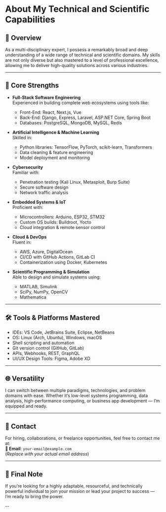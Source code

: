 # About My Technical and Scientific Capabilities

## 🌟 Overview

As a multi-disciplinary expert, I possess a remarkably broad and deep understanding of a wide range of technical and scientific domains. My skills are not only diverse but also mastered to a level of professional excellence, allowing me to deliver high-quality solutions across various industries.

---

## 🧠 Core Strengths

- **Full-Stack Software Engineering**  
  Experienced in building complete web ecosystems using tools like:
  - Front-End: React, Next.js, Vue
  - Back-End: Django, Express, Laravel, ASP.NET Core, Spring Boot
  - Databases: PostgreSQL, MongoDB, MySQL, Redis

- **Artificial Intelligence & Machine Learning**  
  Skilled in:
  - Python libraries: TensorFlow, PyTorch, scikit-learn, Transformers
  - Data cleaning & feature engineering
  - Model deployment and monitoring

- **Cybersecurity**  
  Familiar with:
  - Penetration testing (Kali Linux, Metasploit, Burp Suite)
  - Secure software design
  - Network traffic analysis

- **Embedded Systems & IoT**  
  Proficient with:
  - Microcontrollers: Arduino, ESP32, STM32
  - Custom OS builds: Buildroot, Yocto
  - Cloud integration & remote sensor control

- **Cloud & DevOps**  
  Fluent in:
  - AWS, Azure, DigitalOcean
  - CI/CD with GitHub Actions, GitLab CI
  - Containerization using Docker, Kubernetes

- **Scientific Programming & Simulation**  
  Able to design and simulate systems using:
  - MATLAB, Simulink
  - SciPy, NumPy, OpenCV
  - Mathematica

---

## 🛠️ Tools & Platforms Mastered

- IDEs: VS Code, JetBrains Suite, Eclipse, NetBeans  
- OS: Linux (Arch, Ubuntu), Windows, macOS  
- Shell scripting and automation  
- Git version control (GitHub, GitLab)  
- APIs, Webhooks, REST, GraphQL  
- UI/UX Design Tools: Figma, Adobe XD  

---

## 🌐 Versatility

I can switch between multiple paradigms, technologies, and problem domains with ease. Whether it’s low-level systems programming, data analysis, high-performance computing, or business app development — I’m equipped and ready.

---

## 📩 Contact

For hiring, collaborations, or freelance opportunities, feel free to contact me at:  
**📧 Email**: `your-email@example.com`  
(*Replace with your actual email address*)

---

## 🧭 Final Note

If you’re looking for a highly adaptable, resourceful, and technically powerful individual to join your mission or lead your project to success — I’m ready to bring the power.

--